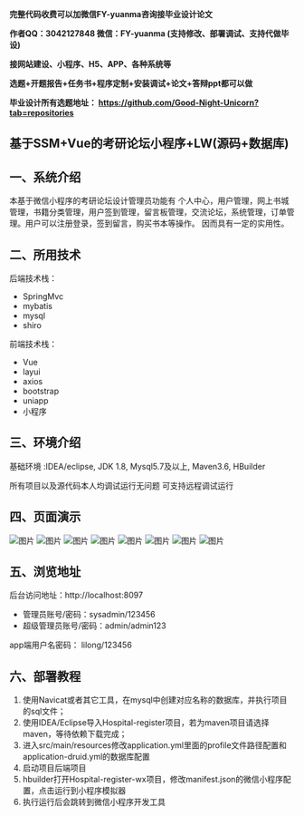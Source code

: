 
**完整代码收费可以加微信FY-yuanma咨询接毕业设计论文**

**作者QQ：3042127848 微信：FY-yuanma (支持修改、部署调试、支持代做毕设)**

**接网站建设、小程序、H5、APP、各种系统等**

**选题+开题报告+任务书+程序定制+安装调试+论文+答辩ppt都可以做**

**毕业设计所有选题地址： https://github.com/Good-Night-Unicorn?tab=repositories**

## 基于SSM+Vue的考研论坛小程序+LW(源码+数据库)

## 一、系统介绍
本基于微信小程序的考研论坛设计管理员功能有
个人中心，用户管理，网上书城管理，书籍分类管理，用户签到管理，留言板管理，交流论坛，系统管理，订单管理。用户可以注册登录，签到留言，购买书本等操作。
因而具有一定的实用性。
## 二、所用技术

后端技术栈：

- SpringMvc
- mybatis
- mysql
- shiro


前端技术栈：
- Vue
- layui
- axios
- bootstrap
- uniapp
- 小程序

## 三、环境介绍

基础环境 :IDEA/eclipse, JDK 1.8, Mysql5.7及以上, Maven3.6, HBuilder

所有项目以及源代码本人均调试运行无问题 可支持远程调试运行

## 四、页面演示
![图片](https://github.com/user-attachments/assets/ddfafeea-ba20-4f01-9001-f4e69b297f4f)
![图片](https://github.com/user-attachments/assets/431dd557-dd54-4b58-a62e-54a498a15ac6)
![图片](https://github.com/user-attachments/assets/1f0453c6-4c66-4488-a087-3725efdbb13c)
![图片](https://github.com/user-attachments/assets/fefeb5ca-f351-4140-97bb-fc97119c75ee)
![图片](https://github.com/user-attachments/assets/93691a01-cee1-42a7-9f47-affc85714806)
![图片](https://github.com/user-attachments/assets/b4058843-572e-4c20-be64-7c5352c24b44)
![图片](https://github.com/user-attachments/assets/11a8228b-0789-47ac-aefc-8dc5248cb855)
![图片](https://github.com/user-attachments/assets/7f9d4349-cf3a-4936-b52c-4005f7c74a31)


## 五、浏览地址

后台访问地址：http://localhost:8097
- 管理员账号/密码：sysadmin/123456
- 超级管理员账号/密码：admin/admin123

app端用户名密码：
lilong/123456

## 六、部署教程

1. 使用Navicat或者其它工具，在mysql中创建对应名称的数据库，并执行项目的sql文件；
2. 使用IDEA/Eclipse导入Hospital-register项目，若为maven项目请选择maven，等待依赖下载完成；
3. 进入src/main/resources修改application.yml里面的profile文件路径配置和application-druid.yml的数据库配置
4. 启动项目后端项目
5. hbuilder打开Hospital-register-wx项目，修改manifest.json的微信小程序配置，点击运行到小程序模拟器
6. 执行运行后会跳转到微信小程序开发工具
